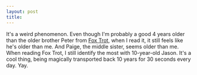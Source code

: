 ```yaml
---
layout: post
title: 
---
```


It's a weird phenomenon. Even though I'm probably a good 4 years older than the older brother Peter from <a href="http://www.foxtrot.com">Fox Trot</a>, when I read it, it still feels like he's older than me. And Paige, the middle sister, seems older than me. When reading Fox Trot, I still identify the most with 10-year-old Jason. It's a cool thing, being magically transported back 10 years for 30 seconds every day. Yay.
